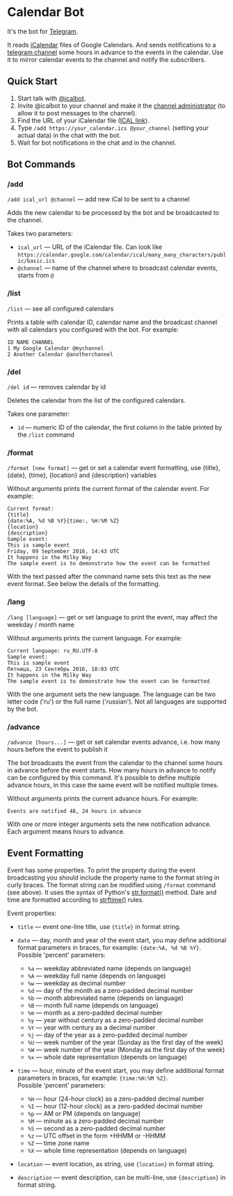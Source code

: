 # Calendar Bot

It's the bot for [Telegram](https://telegram.org/).

It reads [iCalendar](https://en.wikipedia.org/wiki/ICalendar) files of Google Calendars.
And sends notifications to a [telegram channel](https://telegram.org/faq_channels) some hours in advance to the events in the calendar.
Use it to mirror calendar events to the channel and notify the subscribers.

## Quick Start

1. Start talk with [@icalbot](https://telegram.me/icalbot).
2. Invite @icalbot to your channel and make it the [channel administrator](https://telegram.org/faq_channels#q-what-can-administrators-do) (to allow it to post messages to the channel).
3. Find the URL of your iCalendar file ([ICAL link](https://support.google.com/calendar/answer/37083?hl=en#link)).
4. Type `/add https://your_calendar.ics @your_channel` (setting your actual data) in the chat with the bot.
5. Wait for bot notifications in the chat and in the channel.

## Bot Commands

### /add

`/add ical_url @channel` — add new iCal to be sent to a channel

Adds the new calendar to be processed by the bot and be broadcasted to the channel.

Takes two parameters:

* `ical_url` — URL of the iCalendar file. Can look like `https://calendar.google.com/calendar/ical/many_many_characters/public/basic.ics`
* `@channel` — name of the channel where to broadcast calendar events, starts from `@`

### /list

`/list` — see all configured calendars

Prints a table with calendar ID, calendar name and the broadcast channel with all calendars you configured with the bot.
For example:

```
ID NAME CHANNEL
1 My Google Calendar @mychannel
2 Another Calendar @anotherchannel
```

### /del

`/del id` — removes calendar by id

Deletes the calendar from the list of the configured calendars.

Takes one parameter:

* `id` — numeric ID of the calendar, the first column in the table printed by the `/list` command

### /format

`/format [new format]` — get or set a calendar event formatting, use {title}, {date}, {time}, {location} and {description} variables

Without arguments prints the current format of the calendar event.
For example:

```
Current format:
{title}
{date:%A, %d %B %Y}{time:, %H:%M %Z}
{location}
{description}
Sample event:
This is sample event
Friday, 09 September 2016, 14:43 UTC
It happens in the Milky Way
The sample event is to demonstrate how the event can be formatted
```

With the text passed after the command name sets this text as the new event format.
See below the details of the formatting.
 
### /lang 

`/lang [language]` — get or set language to print the event, may affect the weekday / month name

Without arguments prints the current language.
For example:

```
Current language: ru_RU.UTF-8
Sample event:
This is sample event
Пятница, 23 Сентябрь 2016, 18:03 UTC
It happens in the Milky Way
The sample event is to demonstrate how the event can be formatted
```

With the one argument sets the new language.
The language can be two letter code ('ru') or the full name ('russian').
Not all languages are supported by the bot.

### /advance

`/advance [hours...]` — get or set calendar events advance, i.e. how many hours before the event to publish it

The bot broadcasts the event from the calendar to the channel some hours in advance before the event starts.
How many hours in advance to notify can be configured by this command.
It's possible to define multiple advance hours, in this case the same event will be notified multiple times.

Without arguments prints the current advance hours.
For example:

```
Events are notified 48, 24 hours in advance
```

With one or more integer arguments sets the new notification advance.
Each argument means hours to advance. 

## Event Formatting

Event has some properties.
To print the property during the event broadcasting you should include the property name to the format string in curly braces.
The format string can be modified using `/format` command (see above).
It uses the syntax of Python's [str.format()](https://docs.python.org/3/library/string.html#formatstrings) method.
Date and time are formatted according to [strftime()](https://docs.python.org/3/library/datetime.html#strftime-and-strptime-behavior) rules. 
 
Event properties:

* `title` — event one-line title, use `{title}` in format string.
* `date` — day, month and year of the event start, you may define additional format parameters in braces, for example: `{date:%A, %d %B %Y}`.  
    Possible 'percent' parameters:
        
    * `%a` — weekday abbreviated name (depends on language)
    * `%A` — weekday full name (depends on language)
    * `%w` — weekday as decimal number
    * `%d` — day of the month as a zero-padded decimal number
    * `%b` — month abbreviated name (depends on language)
    * `%B` — month full name (depends on language)
    * `%m` — month as a zero-padded decimal number
    * `%y` — year without century as a zero-padded decimal number
    * `%Y` — year with century as a decimal number
    * `%j` — day of the year as a zero-padded decimal number
    * `%U` — week number of the year (Sunday as the first day of the week)
    * `%W` — week number of the year (Monday as the first day of the week)
    * `%x` — whole date representation (depends on language)
* `time` — hour, minute of the event start, you may define additional format parameters in braces, for example: `{time:%H:%M %Z}`.  
    Possible 'percent' parameters:
    
    * `%H` — hour (24-hour clock) as a zero-padded decimal number
    * `%I` — hour (12-hour clock) as a zero-padded decimal number
    * `%p` — AM or PM (depends on language)
    * `%M` — minute as a zero-padded decimal number
    * `%S` — second as a zero-padded decimal number
    * `%z` — UTC offset in the form +HHMM or -HHMM
    * `%Z` — time zone name
    * `%X` — whole time representation (depends on language)
* `location` — event location, as string, use `{location}` in format string.
* `description` — event description, can be multi-line, use `{description}` in format string.
